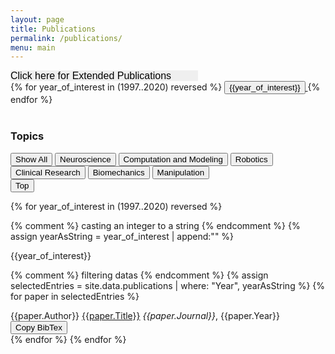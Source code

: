 ```yaml
---
layout: page
title: Publications
permalink: /publications/
menu: main
---
```

<a>
<select onchange="javascript:if (this.options[this.selectedIndex].value != '') window.location.href=this.options[this.selectedIndex].value;this.options[0].selected;" style="width:300px;font-size:16px;border:none;-webkit-appearance:none; color: 'blue'" >
<option value="">Click here for Extended Publications</option>
<option value="../fulllengthpeerreviewedabstracts/">Full-Length Peer-Reviewed Abstracts</option>
<option value="../peerreviewedabstracts/">Peer-Reviewed Abstracts</option>
<option value="../abstracts/">Abstracts</option>
<option value="../bookchpt/">Book Chapters</option>
<option value="../invitedsymposia/">Invited Symposia</option>
<option value="../dissertation_theses/">Dissertations & Theses</option>
</select>
</a>

<!-- Clipboard copier -->
<script async src="https://cdnjs.cloudflare.com/ajax/libs/clipboard.js/1.7.1/clipboard.min.js"></script>
<script src="../publication_tags.js"></script>

<link rel="stylesheet" type="text/css" media="screen" href="../css/styles.css" />
<div>
<div class="yearbuttons">
{% for year_of_interest in (1997..2020) reversed %}
  <a class="year_button_container" href="#{{year_of_interest}}">
    <button class="year_button">{{year_of_interest}}</button>
  </a>
  {% endfor %}
</div>
  <br>
<h3>Topics</h3>

<button onclick="showAll()">Show All</button>
<button onclick="showOnly('.neuroscience')">Neuroscience</button>
<button onclick="showOnly('.computation_and_modeling')">Computation and Modeling</button>
<button onclick="showOnly('.robotics')">Robotics</button>
<button onclick="showOnly('.clinical_research')">Clinical Research</button>
<button onclick="showOnly('.biomechanics')">Biomechanics</button>
<button onclick="showOnly('.manipulation')">Manipulation</button>
<br>
<button onclick="topFunction()" id="myBtn" title="Go to top">Top</button>
</div>
<!-- make sure the max date is the current year! -->
{% for year_of_interest in (1997..2020) reversed %}

  {% comment %} casting an integer to a string {% endcomment %}
  {% assign yearAsString = year_of_interest | append:"" %}
  <div class='year_header_container'>
  <large_year id="{{year_of_interest}}">{{year_of_interest}}</large_year>
  <div>

  {% comment %} filtering datas {% endcomment %}
  {% assign selectedEntries = site.data.publications | where: "Year", yearAsString %}
    {% for paper in selectedEntries %}
             <div class="publication_card {{paper.Tags}}" >
             <div class="paper_author_container">
               {{paper.Author}} <a class="article_title" href="../../{{paper.Link}}" 
               target="_blank"
               title="{{paper.Abstract}}">{{paper.Title}}</a> <i>{{paper.Journal}}</i>, {{paper.Year}} <br>
                 <button class="btn" data-clipboard-text="{{paper.BibTex}}">Copy BibTex</button>
             </div>
             </div>
     {% endfor %}
 {% endfor %}

 <script>
 window.onload = function(){
   var clipboard = new Clipboard('.btn');
   clipboard.on('success', function(e) {
       console.log(e);
       console.log("Copied to Clipboard");
   });
   clipboard.on('error', function(e) {
       console.log(e);
   });
 }
 </script>

 <!-- end Clipboard copier -->
 <!-- scroll to top button -->

 <script>
 // When the user scrolls down 20px from the top of the document, show the button
 window.onscroll = function() {scrollFunction()};

 function scrollFunction() {
     if (document.body.scrollTop > 400 || document.documentElement.scrollTop > 20) {
         document.getElementById("myBtn").style.display = "block";
     } else {
         document.getElementById("myBtn").style.display = "none";
     }
 }

 // When the user clicks on the button, scroll to the top of the document
 function topFunction() {
     document.body.scrollTop = 0; // For Chrome, Safari and Opera
     document.documentElement.scrollTop = 0; // For IE and Firefox
 }
 </script>
 <!-- scroll to top button -->
